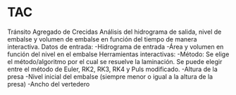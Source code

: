# TAC
Tránsito Agregado de Crecidas
Análisis del hidrograma de salida, nivel de embalse y volumen de embalse en función del tiempo de manera interactiva.
Datos de entrada:
-Hidrograma de entrada
-Área y volumen en función del nivel en el embalse
Herramientas interactivas:
-Método: Se elige el método/algoritmo por el cual se resuelve la laminación. Se puede elegir entre el método de Euler, RK2, RK3, RK4 y Puls modificado.
-Altura de la presa
-Nivel inicial del embalse (siempre menor o igual a la altura de la presa)
-Ancho del vertedero
